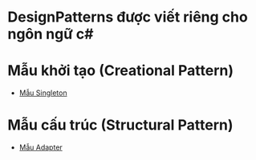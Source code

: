 # DesignPatterns được viết riêng cho ngôn ngữ c# 

# Mẫu khởi tạo (Creational Pattern)
- [Mẫu Singleton](DesignPatternsCSharpTest/SingletonPattern/README.md)

# Mẫu cấu trúc (Structural Pattern)
- [Mẫu Adapter](DesignPatternsCSharpTest/AdapterPattern/README.md)

